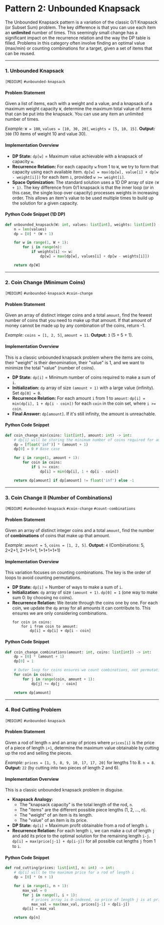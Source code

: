 # Pattern 2: Unbounded Knapsack

The Unbounded Knapsack pattern is a variation of the classic 0/1 Knapsack (or Subset Sum) problem. The key difference is that you can use each item an **unlimited** number of times. This seemingly small change has a significant impact on the recurrence relation and the way the DP table is filled. Problems in this category often involve finding an optimal value (max/min) or counting combinations for a target, given a set of items that can be reused.

---

### 1. Unbounded Knapsack
`[MEDIUM]` `#unbounded-knapsack`

#### Problem Statement
Given a list of items, each with a weight and a value, and a knapsack of a maximum weight capacity `W`, determine the maximum total value of items that can be put into the knapsack. You can use any item an unlimited number of times.

*Example:* `W = 100`, `values = [10, 30, 20]`, `weights = [5, 10, 15]`. **Output:** `300` (10 items of weight 10 and value 30).

#### Implementation Overview
-   **DP State:** `dp[w]` = Maximum value achievable with a knapsack of capacity `w`.
-   **Recurrence Relation:** For each capacity `w` from 1 to `W`, we try to form that capacity using each available item.
    `dp[w] = max(dp[w], value[i] + dp[w - weight[i]])` for each item `i`, provided `w >= weight[i]`.
-   **Space Optimization:** The standard solution uses a 1D DP array of size `(W + 1)`. The key difference from 0/1 knapsack is that the inner loop (or in this case, the single loop over capacity) processes weights in increasing order. This allows an item's value to be used multiple times to build up the solution for a given capacity.

#### Python Code Snippet (1D DP)
```python
def unbounded_knapsack(W: int, values: list[int], weights: list[int]) -> int:
    n = len(values)
    dp = [0] * (W + 1)

    for w in range(1, W + 1):
        for i in range(n):
            if weights[i] <= w:
                dp[w] = max(dp[w], values[i] + dp[w - weights[i]])

    return dp[W]
```

---

### 2. Coin Change (Minimum Coins)
`[MEDIUM]` `#unbounded-knapsack` `#coin-change`

#### Problem Statement
Given an array of distinct integer coins and a total `amount`, find the fewest number of coins that you need to make up that amount. If that amount of money cannot be made up by any combination of the coins, return -1.

*Example:* `coins = [1, 2, 5]`, `amount = 11`. **Output:** `3` (5 + 5 + 1).

#### Implementation Overview
This is a classic unbounded knapsack problem where the items are coins, their "weight" is their denomination, their "value" is 1, and we want to minimize the total "value" (number of coins).
-   **DP State:** `dp[i]` = Minimum number of coins required to make a sum of `i`.
-   **Initialization:** `dp` array of size `(amount + 1)` with a large value (infinity). Set `dp[0] = 0`.
-   **Recurrence Relation:** For each amount `i` from 1 to `amount`:
    `dp[i] = min(dp[i], 1 + dp[i - coin])` for each `coin` in the coin set, where `i >= coin`.
-   **Final Answer:** `dp[amount]`. If it's still infinity, the amount is unreachable.

#### Python Code Snippet
```python
def coin_change_min(coins: list[int], amount: int) -> int:
    # dp[i] will be storing the minimum number of coins required for amount i
    dp = [float('inf')] * (amount + 1)
    dp[0] = 0 # Base case

    for i in range(1, amount + 1):
        for coin in coins:
            if i >= coin:
                dp[i] = min(dp[i], 1 + dp[i - coin])

    return dp[amount] if dp[amount] != float('inf') else -1
```

---

### 3. Coin Change II (Number of Combinations)
`[MEDIUM]` `#unbounded-knapsack` `#coin-change` `#count-combinations`

#### Problem Statement
Given an array of distinct integer coins and a total `amount`, find the number of **combinations** of coins that make up that amount.

*Example:* `amount = 5`, `coins = [1, 2, 5]`. **Output:** `4`
(Combinations: 5, 2+2+1, 2+1+1+1, 1+1+1+1+1)

#### Implementation Overview
This variation focuses on counting combinations. The key is the order of loops to avoid counting permutations.
-   **DP State:** `dp[i]` = Number of ways to make a sum of `i`.
-   **Initialization:** `dp` array of size `(amount + 1)`. `dp[0] = 1` (one way to make sum 0: by choosing no coins).
-   **Recurrence Relation:** We iterate through the coins one by one. For each coin, we update the `dp` array for all amounts it can contribute to. This ensures we are only considering combinations.
    ```
    for coin in coins:
        for i from coin to amount:
            dp[i] = dp[i] + dp[i - coin]
    ```

#### Python Code Snippet
```python
def coin_change_combinations(amount: int, coins: list[int]) -> int:
    dp = [0] * (amount + 1)
    dp[0] = 1

    # Outer loop for coins ensures we count combinations, not permutations
    for coin in coins:
        for j in range(coin, amount + 1):
            dp[j] += dp[j - coin]

    return dp[amount]
```

---

### 4. Rod Cutting Problem
`[MEDIUM]` `#unbounded-knapsack`

#### Problem Statement
Given a rod of length `n` and an array of prices where `prices[i]` is the price of a piece of length `i+1`, determine the maximum value obtainable by cutting up the rod and selling the pieces.

*Example:* `prices = [1, 5, 8, 9, 10, 17, 17, 20]` for lengths 1 to 8. `n = 8`.
**Output:** `22` (by cutting into two pieces of length 2 and 6).

#### Implementation Overview
This is a classic unbounded knapsack problem in disguise.
-   **Knapsack Analogy:**
    -   The "knapsack capacity" is the total length of the rod, `n`.
    -   The "items" are the different possible piece lengths (1, 2, ..., n).
    -   The "weight" of an item is its length.
    -   The "value" of an item is its price.
-   **DP State:** `dp[i]` = Maximum profit obtainable from a rod of length `i`.
-   **Recurrence Relation:** For each length `i`, we can make a cut of length `j` and add its price to the optimal solution for the remaining length `i-j`.
    `dp[i] = max(price[j-1] + dp[i-j])` for all possible cut lengths `j` from 1 to `i`.

#### Python Code Snippet
```python
def rod_cutting(prices: list[int], n: int) -> int:
    # dp[i] will be the maximum price for a rod of length i
    dp = [0] * (n + 1)

    for i in range(1, n + 1):
        max_val = 0
        for j in range(1, i + 1):
            # prices array is 0-indexed, so price of length j is at prices[j-1]
            max_val = max(max_val, prices[j-1] + dp[i-j])
        dp[i] = max_val

    return dp[n]
```
